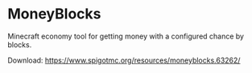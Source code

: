 # MoneyBlocks
Minecraft economy tool for getting money with a configured chance by blocks.

Download: https://www.spigotmc.org/resources/moneyblocks.63262/
